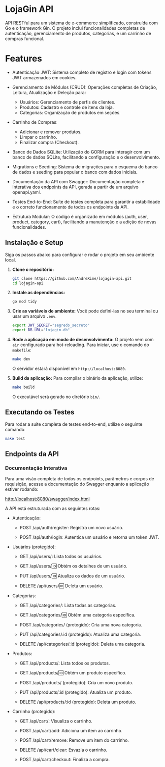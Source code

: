 # LojaGin API

API RESTful para um sistema de e-commerce simplificado, construída com Go e o framework Gin. O projeto inclui funcionalidades completas de autenticação, gerenciamento de produtos, categorias, e um carrinho de compras funcional.

# Features

-   Autenticação JWT: Sistema completo de registro e login com tokens JWT armazenados em cookies.
-   Gerenciamento de Módulos (CRUD): Operações completas de Criação, Leitura, Atualização e Deleção para:

    -   Usuários: Gerenciamento de perfis de clientes.
    -   Produtos: Cadastro e controle de itens da loja.
    -   Categorias: Organização de produtos em seções.

-   Carrinho de Compras:

    -   Adicionar e remover produtos.
    -   Limpar o carrinho.
    -   Finalizar compra (Checkout).

-   Banco de Dados SQLite: Utilização do GORM para interagir com um banco de dados SQLite, facilitando a configuração e o desenvolvimento.

-   Migrations e Seeding: Sistema de migrações para o esquema do banco de dados e seeding para popular o banco com dados iniciais.

-   Documentação da API com Swagger: Documentação completa e interativa dos endpoints da API, gerada a partir de um arquivo openapi.yaml.

-   Testes End-to-End: Suíte de testes completa para garantir a estabilidade e o correto funcionamento de todos os endpoints da API.

-   Estrutura Modular: O código é organizado em módulos (auth, user, product, category, cart), facilitando a manutenção e a adição de novas funcionalidades.

## Instalação e Setup

Siga os passos abaixo para configurar e rodar o projeto em seu ambiente local.

1.  **Clone o repositório:**

    ```bash
    git clone https://github.com/AndreXime/lojagin-api.git
    cd lojagin-api
    ```

2.  **Instale as dependências:**

    ```bash
    go mod tidy
    ```

3.  **Crie as variáveis de ambiente:**
    Você pode defini-las no seu terminal ou usar um arquivo `.env`.

    ```bash
    export JWT_SECRET="segredo_secreto"
    export DB_URL="lojagin.db"
    ```

4.  **Rode a aplicação em modo de desenvolvimento:**
    O projeto vem com `air` configurado para hot-reloading. Para iniciar, use o comando do `makefile`:

    ```bash
    make dev
    ```

    O servidor estará disponível em `http://localhost:8080`.

5.  **Build da aplicação:**
    Para compilar o binário da aplicação, utilize:

    ```bash
    make build
    ```

    O executável será gerado no diretório `bin/`.

## Executando os Testes

Para rodar a suíte completa de testes end-to-end, utilize o seguinte comando:

```bash
make test
```

## Endpoints da API

### Documentação Interativa

Para uma visão completa de todos os endpoints, parâmetros e corpos de requisição, acesse a documentação do Swagger enquanto a aplicação estiver rodando:

[http://localhost:8080/swagger/index.html]()

A API está estruturada com as seguintes rotas:

-   Autenticação:

    -   POST /api/auth/register: Registra um novo usuário.

    -   POST /api/auth/login: Autentica um usuário e retorna um token JWT.

-   Usuários (protegido):

    -   GET /api/users/: Lista todos os usuários.

    -   GET /api/users/:id: Obtém os detalhes de um usuário.

    -   PUT /api/users/:id: Atualiza os dados de um usuário.

    -   DELETE /api/users/:id: Deleta um usuário.

-   Categorias:

    -   GET /api/categories/: Lista todas as categorias.

    -   GET /api/categories/:id: Obtém uma categoria específica.

    -   POST /api/categories/ (protegido): Cria uma nova categoria.

    -   PUT /api/categories/:id (protegido): Atualiza uma categoria.

    -   DELETE /api/categories/:id (protegido): Deleta uma categoria.

-   Produtos:

    -   GET /api/products/: Lista todos os produtos.

    -   GET /api/products/:id: Obtém um produto específico.

    -   POST /api/products/ (protegido): Cria um novo produto.

    -   PUT /api/products/:id (protegido): Atualiza um produto.

    -   DELETE /api/products/:id (protegido): Deleta um produto.

-   Carrinho (protegido):

    -   GET /api/cart/: Visualiza o carrinho.

    -   POST /api/cart/add: Adiciona um item ao carrinho.

    -   POST /api/cart/remove: Remove um item do carrinho.

    -   DELETE /api/cart/clear: Esvazia o carrinho.

    -   POST /api/cart/checkout: Finaliza a compra.
